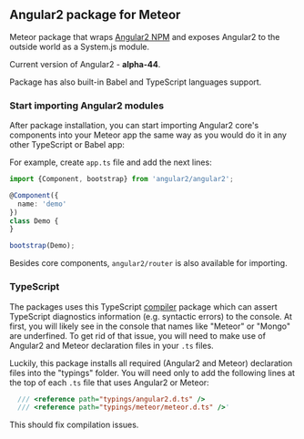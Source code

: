 ## Angular2 package for Meteor

Meteor package that wraps [Angular2 NPM](https://www.npmjs.com/package/angular2) and exposes Angular2 to the outside world as a System.js module.

Current version of Angular2 - **alpha-44**.

Package has also built-in Babel and TypeScript languages support.

### Start importing Angular2 modules
After package installation, you can start importing Angular2 core's components into your Meteor app the same way as you would do it in any other TypeScript or Babel app:

For example, create `app.ts` file and add the next lines:
````ts
import {Component, bootstrap} from 'angular2/angular2';

@Component({
  name: 'demo'
})
class Demo {
}

bootstrap(Demo);
````

Besides core components, `angular2/router` is also available for importing.


### TypeScript
The packages uses this TypeScript [compiler](https://github.com/barbatus/ts-compilers) package which can assert TypeScript diagnostics information (e.g. syntactic errors) to the console. At first, you will likely see in the console that names like "Meteor" or "Mongo" are underfined. To get rid of that issue, you will need to make use of Angular2 and Meteor declaration files in your `.ts` files.

Luckily, this package installs all required (Angular2 and Meteor) declaration files into the "typings" folder.
You will need only to add the following lines at the top of each `.ts` file that uses Angular2 or Meteor:
````ts
  /// <reference path="typings/angular2.d.ts" />
  /// <reference path="typings/meteor/meteor.d.ts" />'
````

This should fix compilation issues.
